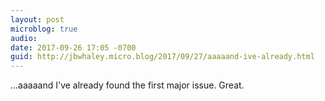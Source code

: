 ```yaml
---
layout: post
microblog: true
audio: 
date: 2017-09-26 17:05 -0700
guid: http://jbwhaley.micro.blog/2017/09/27/aaaaand-ive-already.html
---
```

...aaaaand I've already found the first major issue. Great.
